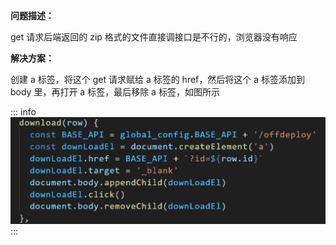 **问题描述：**

get 请求后端返回的 zip 格式的文件直接调接口是不行的，浏览器没有响应

**解决方案：**

创建 a 标签，将这个 get 请求赋给 a 标签的 href，然后将这个 a 标签添加到 body 里，再打开 a 标签，最后移除 a 标签，如图所示

::: info
<img src="./images/zip.png" />
:::

